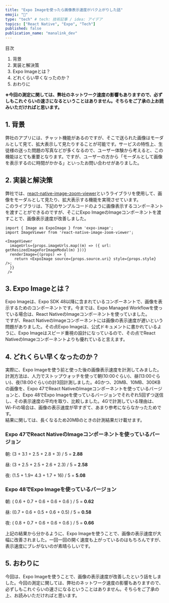 ```yaml
---
title: "Expo Imageを使ったら画像表示速度がバク上がりした話"
emoji: "🍎"
type: "tech" # tech: 技術記事 / idea: アイデア
topics: ["React Native", "Expo", "Tech"]
published: false
publication_name: "manalink_dev"
---
```

目次
1. 背景
2. 実装と解決策
3. Expo Imageとは？
4. どれくらい早くなったのか？
5. おわりに

**※今回の測定に関しては、弊社のネットワーク速度の影響もありますので、必ずしもこれぐらいの速さになるということはありません。そちらをご了承の上お読みいただければと思います。**

## 1. 背景
弊社のアプリには、チャット機能があるのですが、そこで送られた画像はモーダルとして見て、拡大表示して見たりすることが可能です。サービスの特性上、生徒様の送った問題の写真などが多くなるので、ユーザー体験から考えると、この機能はとても重要となります。ですが、ユーザーの方から「モーダルとして画像を表示するのに時間がかかる」といったお問い合わせがありました。

## 2. 実装と解決策
弊社では、[react-native-image-zoom-viewer](https://github.com/siimorasmae/react-native-image-zoom-viewer)というライブラリを使用して、画像をモーダルとして見たり、拡大表示する機能を実現させています。
<br />
このライブラリは、下記のサンプルコードのように画像表示するコンポーネントを渡すことができるのですが、そこにExpo ImageのImageコンポーネントを渡すことで、画像表示速度が改善しました。
```tsx:Images.tsx
import { Image as ExpoImage } from 'expo-image';
import ImageViewer from 'react-native-image-zoom-viewer';

<ImageViewer
  imageUrls={props.imageUrls.map((m) => ({ url: getResizedImageForImageModal(m) }))}
  renderImage={(props) => {
    return <ExpoImage source={props.source.uri} style={props.style} />;
  }}
 />
```


## 3. Expo Imageとは？
Expo Imageは、Expo SDK 48以降に含まれているコンポーネントで、画像を表示するためのコンポーネントです。今までは、Expo Managed Workflowを使っている場合は、React NativeのImageコンポーネントを使っていました。
<br />
ですが、React NativeのImageコンポーネントには画像の表示速度が遅いという問題がありました。その点Expo Imageは、公式ドキュメントに書かれているように、Expo Imageはスピード重視の設計になっているので、その点でReact NativeのImageコンポーネントよりも優れていると言えます。


## 4. どれくらい早くなったのか？
実際に、Expo Imageを使う前と使った後の画像表示速度を計測してみました。計測方法は、人力でストップウォッチを使って朝(10:00ぐらい)、昼(13:00ぐらい)、夜(18:00ぐらい)の計3回計測しました。4Gかつ、20MB、10MB、300KBの画像を、Expo 47でReact NativeのImageコンポーネントを使っているバージョンと、Expo 48でExpo Imageを使っているバージョンでそれぞれ5回ずつ送信し、その表示速度の平均を取り、比較しました。4Gで計測している理由は、Wi-Fiの場合は、画像の表示速度が早すぎて、あまり参考にならなかったためです。
<br />
結果に関しては、長くなるため20MBのときの計測結果だけ載せます。
<br />
### Expo 47でReact NativeのImageコンポーネントを使っているバージョン
朝: (3 + 3.1 + 2.5 + 2.8 + 3) / 5 = **2.88**

昼: (3 + 2.5 + 2.5 + 2.6 + 2.3) / 5 = **2.58**

夜: (1.5 + 1.9+ 4.3 + 1.7 + 16) / 5 = **5.08**

### Expo 48でExpo Imageを使っているバージョン
朝: ( 0.6 + 0.7 + 0.6 + 0.6 + 0.6 ) / 5 = **0.62**

昼: (0.7 + 0.6 + 0.5 + 0.6 + 0.5) / 5 = **0.58**

夜: ( 0.8 + 0.7 + 0.6 + 0.6 + 0.6 ) / 5 = **0.66**

上記の結果から分かるように、Expo Imageを使うことで、画像の表示速度が大幅に改善されました。一回一回の開く速度も上がっているのはもちろんですが、表示速度にブレがないのが素晴らしいです。


## 5. おわりに
今回は、Expo Imageを使うことで、画像の表示速度が改善したという話をしました。今回の測定に関しては、弊社のネットワーク速度の影響もありますので、必ずしもこれぐらいの速さになるということはありません。そちらをご了承の上、お読みいただければと思います。

